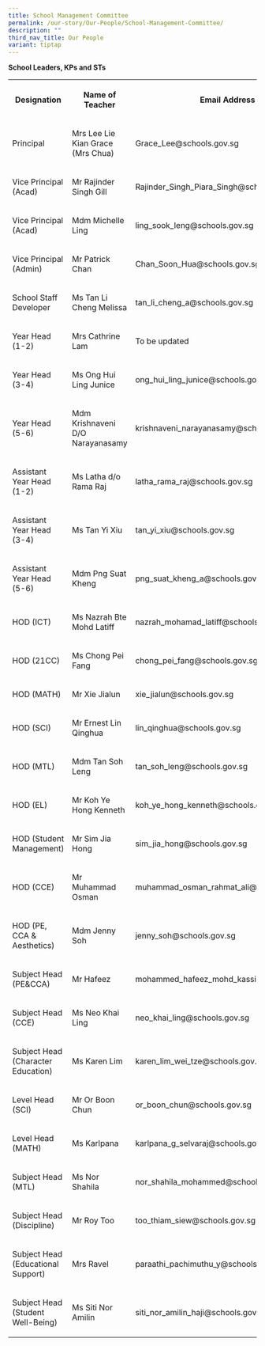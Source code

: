 ```yaml
---
title: School Management Committee
permalink: /our-story/Our-People/School-Management-Committee/
description: ""
third_nav_title: Our People
variant: tiptap
---
```

<p><strong>School Leaders, KPs and STs</strong>
</p>
<table style="minWidth: 75px">
<colgroup>
<col>
<col>
<col>
</colgroup>
<tbody>
<tr>
<th rowspan="1" colspan="1">
<p>Designation</p>
</th>
<th rowspan="1" colspan="1">
<p>Name of Teacher</p>
</th>
<th rowspan="1" colspan="1">
<p>Email Address</p>
</th>
</tr>
<tr>
<td rowspan="1" colspan="1">
<p>Principal</p>
</td>
<td rowspan="1" colspan="1">
<p>Mrs Lee Lie Kian Grace (Mrs Chua)</p>
</td>
<td rowspan="1" colspan="1">
<p>Grace_Lee@schools.gov.sg</p>
</td>
</tr>
<tr>
<td rowspan="1" colspan="1">
<p>Vice Principal (Acad)</p>
</td>
<td rowspan="1" colspan="1">
<p>Mr Rajinder Singh Gill</p>
</td>
<td rowspan="1" colspan="1">
<p>Rajinder_Singh_Piara_Singh@schools.gov.sg</p>
</td>
</tr>
<tr>
<td rowspan="1" colspan="1">
<p>Vice Principal (Acad)</p>
</td>
<td rowspan="1" colspan="1">
<p>Mdm Michelle Ling</p>
</td>
<td rowspan="1" colspan="1">
<p>ling_sook_leng@schools.gov.sg</p>
</td>
</tr>
<tr>
<td rowspan="1" colspan="1">
<p>Vice Principal (Admin)</p>
</td>
<td rowspan="1" colspan="1">
<p>Mr Patrick Chan</p>
</td>
<td rowspan="1" colspan="1">
<p>Chan_Soon_Hua@schools.gov.sg</p>
</td>
</tr>
<tr>
<td rowspan="1" colspan="1">
<p>School Staff Developer</p>
</td>
<td rowspan="1" colspan="1">
<p>Ms Tan Li Cheng Melissa</p>
</td>
<td rowspan="1" colspan="1">
<p>tan_li_cheng_a@schools.gov.sg</p>
</td>
</tr>
<tr>
<td rowspan="1" colspan="1">
<p>Year Head (1-2)</p>
</td>
<td rowspan="1" colspan="1">
<p>Mrs Cathrine Lam</p>
</td>
<td rowspan="1" colspan="1">
<p>To be updated</p>
</td>
</tr>
<tr>
<td rowspan="1" colspan="1">
<p>Year Head (3-4)</p>
</td>
<td rowspan="1" colspan="1">
<p>Ms Ong Hui Ling Junice</p>
</td>
<td rowspan="1" colspan="1">
<p>ong_hui_ling_junice@schools.gov.sg</p>
</td>
</tr>
<tr>
<td rowspan="1" colspan="1">
<p>Year Head (5-6)</p>
</td>
<td rowspan="1" colspan="1">
<p>Mdm Krishnaveni D/O Narayanasamy</p>
</td>
<td rowspan="1" colspan="1">
<p>krishnaveni_narayanasamy@schools.gov.sg</p>
</td>
</tr>
<tr>
<td rowspan="1" colspan="1">
<p>Assistant Year Head (1-2)</p>
</td>
<td rowspan="1" colspan="1">
<p>Ms Latha d/o Rama Raj</p>
</td>
<td rowspan="1" colspan="1">
<p>latha_rama_raj@schools.gov.sg</p>
</td>
</tr>
<tr>
<td rowspan="1" colspan="1">
<p>Assistant Year Head (3-4)</p>
</td>
<td rowspan="1" colspan="1">
<p>Ms Tan Yi Xiu</p>
</td>
<td rowspan="1" colspan="1">
<p>tan_yi_xiu@schools.gov.sg</p>
</td>
</tr>
<tr>
<td rowspan="1" colspan="1">
<p>Assistant Year Head (5-6)</p>
</td>
<td rowspan="1" colspan="1">
<p>Mdm Png Suat Kheng</p>
</td>
<td rowspan="1" colspan="1">
<p>png_suat_kheng_a@schools.gov.sg</p>
</td>
</tr>
<tr>
<td rowspan="1" colspan="1">
<p>HOD (ICT)</p>
</td>
<td rowspan="1" colspan="1">
<p>Ms Nazrah Bte Mohd Latiff</p>
</td>
<td rowspan="1" colspan="1">
<p>nazrah_mohamad_latiff@schools.gov.sg</p>
</td>
</tr>
<tr>
<td rowspan="1" colspan="1">
<p>HOD (21CC)</p>
</td>
<td rowspan="1" colspan="1">
<p>Ms Chong Pei Fang</p>
</td>
<td rowspan="1" colspan="1">
<p>chong_pei_fang@schools.gov.sg</p>
</td>
</tr>
<tr>
<td rowspan="1" colspan="1">
<p>HOD (MATH)</p>
</td>
<td rowspan="1" colspan="1">
<p>Mr Xie Jialun</p>
</td>
<td rowspan="1" colspan="1">
<p>xie_jialun@schools.gov.sg</p>
</td>
</tr>
<tr>
<td rowspan="1" colspan="1">
<p>HOD (SCI)</p>
</td>
<td rowspan="1" colspan="1">
<p>Mr Ernest Lin Qinghua</p>
</td>
<td rowspan="1" colspan="1">
<p>lin_qinghua@schools.gov.sg</p>
</td>
</tr>
<tr>
<td rowspan="1" colspan="1">
<p>HOD (MTL)</p>
</td>
<td rowspan="1" colspan="1">
<p>Mdm Tan Soh Leng</p>
</td>
<td rowspan="1" colspan="1">
<p>tan_soh_leng@schools.gov.sg</p>
</td>
</tr>
<tr>
<td rowspan="1" colspan="1">
<p>HOD (EL)</p>
</td>
<td rowspan="1" colspan="1">
<p>Mr Koh Ye Hong Kenneth</p>
</td>
<td rowspan="1" colspan="1">
<p>koh_ye_hong_kenneth@schools.gov.sg</p>
</td>
</tr>
<tr>
<td rowspan="1" colspan="1">
<p>HOD (Student Management)</p>
</td>
<td rowspan="1" colspan="1">
<p>Mr Sim Jia Hong</p>
</td>
<td rowspan="1" colspan="1">
<p>sim_jia_hong@schools.gov.sg</p>
</td>
</tr>
<tr>
<td rowspan="1" colspan="1">
<p>HOD (CCE)</p>
</td>
<td rowspan="1" colspan="1">
<p>Mr Muhammad Osman</p>
</td>
<td rowspan="1" colspan="1">
<p>muhammad_osman_rahmat_ali@schools.gov.sg</p>
</td>
</tr>
<tr>
<td rowspan="1" colspan="1">
<p>HOD (PE, CCA &amp; Aesthetics)</p>
</td>
<td rowspan="1" colspan="1">
<p>Mdm Jenny Soh</p>
</td>
<td rowspan="1" colspan="1">
<p>jenny_soh@schools.gov.sg</p>
</td>
</tr>
<tr>
<td rowspan="1" colspan="1">
<p>Subject Head (PE&amp;CCA)</p>
</td>
<td rowspan="1" colspan="1">
<p>Mr Hafeez</p>
</td>
<td rowspan="1" colspan="1">
<p>mohammed_hafeez_mohd_kassi@schools.gov.sg</p>
</td>
</tr>
<tr>
<td rowspan="1" colspan="1">
<p>Subject Head (CCE)</p>
</td>
<td rowspan="1" colspan="1">
<p>Ms Neo Khai Ling</p>
</td>
<td rowspan="1" colspan="1">
<p>neo_khai_ling@schools.gov.sg</p>
</td>
</tr>
<tr>
<td rowspan="1" colspan="1">
<p>Subject Head (Character Education)</p>
</td>
<td rowspan="1" colspan="1">
<p>Ms Karen Lim</p>
</td>
<td rowspan="1" colspan="1">
<p>karen_lim_wei_tze@schools.gov.sg</p>
</td>
</tr>
<tr>
<td rowspan="1" colspan="1">
<p>Level Head (SCI)</p>
</td>
<td rowspan="1" colspan="1">
<p>Mr Or Boon Chun</p>
</td>
<td rowspan="1" colspan="1">
<p>or_boon_chun@schools.gov.sg</p>
</td>
</tr>
<tr>
<td rowspan="1" colspan="1">
<p>Level Head (MATH)</p>
</td>
<td rowspan="1" colspan="1">
<p>Ms Karlpana</p>
</td>
<td rowspan="1" colspan="1">
<p>karlpana_g_selvaraj@schools.gov.sg</p>
</td>
</tr>
<tr>
<td rowspan="1" colspan="1">
<p>Subject Head (MTL)</p>
</td>
<td rowspan="1" colspan="1">
<p>Ms Nor Shahila</p>
</td>
<td rowspan="1" colspan="1">
<p>nor_shahila_mohammed@schools.gov.sg</p>
</td>
</tr>
<tr>
<td rowspan="1" colspan="1">
<p>Subject Head (Discipline)</p>
</td>
<td rowspan="1" colspan="1">
<p>Mr Roy Too</p>
</td>
<td rowspan="1" colspan="1">
<p>too_thiam_siew@schools.gov.sg</p>
</td>
</tr>
<tr>
<td rowspan="1" colspan="1">
<p>Subject Head (Educational Support)</p>
</td>
<td rowspan="1" colspan="1">
<p>Mrs Ravel</p>
</td>
<td rowspan="1" colspan="1">
<p>paraathi_pachimuthu_y@schools.gov.sg</p>
</td>
</tr>
<tr>
<td rowspan="1" colspan="1">
<p>Subject Head (Student Well-Being)</p>
</td>
<td rowspan="1" colspan="1">
<p>Ms Siti Nor Amilin</p>
</td>
<td rowspan="1" colspan="1">
<p>siti_nor_amilin_haji@schools.gov.sg</p>
</td>
</tr>
</tbody>
</table>
<p></p>
